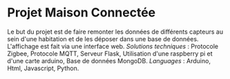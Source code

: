 # Projet Maison Connectée
Le but du projet est de faire remonter les données de différents capteurs au sein d'une habitation et de les déposer dans une base de données. L'affichage est fait via une interface web.
_Solutions techniques_ : Protocole Zigbee, Protocole MQTT, Serveur Flask, Utilisation d'une raspberry pi et d'une carte arduino, Base de données MongoDB.
_Languages_ : Arduino, Html, Javascript, Python.


